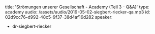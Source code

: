 title: 'Strömungen unserer Gesellschaft  - Academy (Teil 3 - Q&A)'
type: academy
audio: /assets/audio/2019-05-02-siegbert-riecker-qa.mp3
id: 02d9cc76-d992-48c5-9f37-38d4af16d282
speaker:
  - dr-siegbert-riecker
